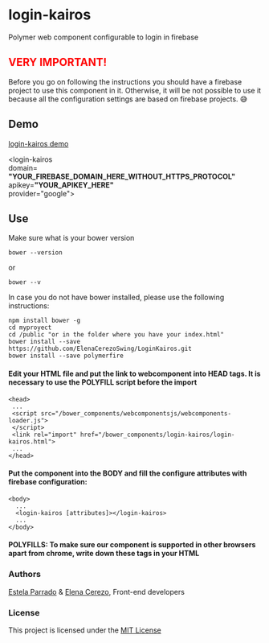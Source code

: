# login-kairos

Polymer web component configurable to login in firebase

## <font color=red>VERY IMPORTANT!</font>
Before you go on following the instructions you should have a firebase project to use this component in it. Otherwise, it will be not possible to use it because all the configuration settings are based on firebase projects. :sweat_smile:

## Demo
[login-kairos demo ](https://jsfiddle.net/eparrado/r4q8oa2L/)

 <login-kairos   
   domain= **"YOUR_FIREBASE_DOMAIN_HERE_WITHOUT_HTTPS_PROTOCOL"**  
   apikey=**"YOUR_APIKEY_HERE"**  
   provider="google">  
</login-kairos>
   
## Use

Make sure what is your bower version
      
    bower --version 
 or 
 
    bower --v

In case you do not have bower installed, please use the following instructions:

    npm install bower -g
    cd myproyect
    cd /public "or in the folder where you have your index.html"
    bower install --save https://github.com/ElenaCerezoSwing/LoginKairos.git
    bower install --save polymerfire
    
    
#### Edit your HTML file and put the link to webcomponent into HEAD tags. It is necessary to use the POLYFILL script before the import

    <head>
     ...    
     <script src="/bower_components/webcomponentsjs/webcomponents-loader.js">
     </script>
     <link rel="import" href="/bower_components/login-kairos/login-kairos.html">
     ...
    </head>
    
#### Put the component into the BODY and fill the configure attributes with firebase configuration:

    <body>
      ...
      <login-kairos [attributes]></login-kairos>
      ...
    </body>
    
#### POLYFILLS: To make sure our component is supported in other browsers apart from chrome, write down these tags in your HTML


### Authors
[Estela Parrado](https://github.com/Eparrado) & [Elena Cerezo](https://github.com/ElenaCerezoSwing), Front-end developers  

### License
This project is licensed under the [MIT License](https://github.com/ElenaCerezoSwing/LoginKairos/blob/master/LICENSE)


 
 
 
 
 
 
